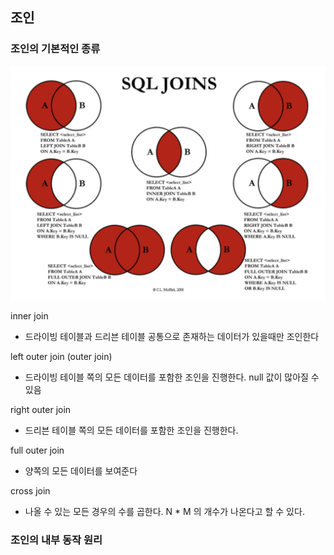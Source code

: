 ## 조인




### 조인의 기본적인 종류

![스크린샷 2023-02-20 오전 10.06.27.png](/image/스크린샷%202023-02-20%20오전%2010.49.52.png)

inner join

- 드라이빙 테이블과 드리븐 테이블 공통으로 존재하는 데이터가 있을때만 조인한다


left outer join (outer join)

- 드라이빙 테이블 쪽의 모든 데이터를 포함한 조인을 진행한다. null 값이 많아질 수있음

right outer join

- 드리븐 테이블 쪽의 모든 데이터를 포함한 조인을 진행한다.

full outer join

- 양쪽의 모든 데이터를 보여준다

cross join

- 나올 수 있는 모든 경우의 수를 곱한다. N * M 의 개수가 나온다고 할 수 있다.


### 조인의 내부 동작 원리

